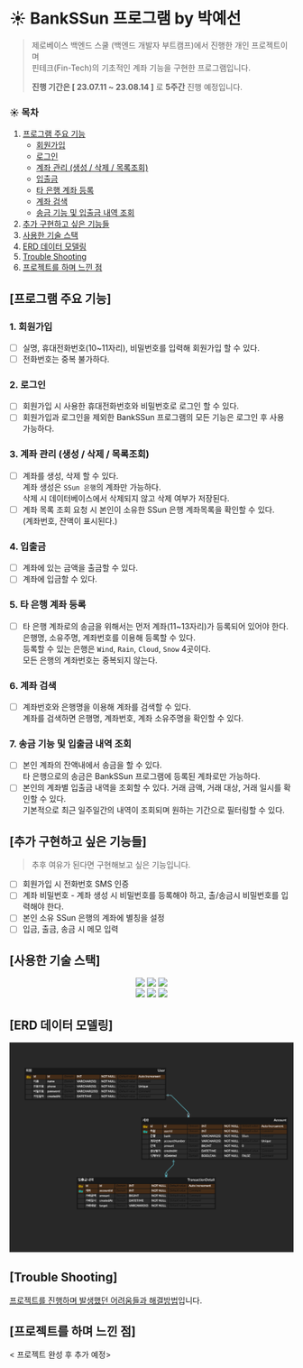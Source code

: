 # ☀️ BankSSun 프로그램 by 박예선

> 제로베이스 백엔드 스쿨 (백엔드 개발자 부트캠프)에서 진행한 개인 프로젝트이며\
> 핀테크(Fin-Tech)의 기초적인 계좌 기능을 구현한 프로그램입니다.
>
> **진행 기간은 [ 23.07.11 ~ 23.08.14 ]** 로 **5주간** 진행 예정입니다.
>
>

### ☀️ 목차

1. [프로그램 주요 기능](#프로그램-주요-기능)
    + [회원가입](#1-회원가입)
    + [로그인](#2-로그인)
    + [계좌 관리 (생성 / 삭제 / 목록조회)](#3-계좌-관리--생성--삭제--목록조회-)
    + [입출금](#4-입출금)
    + [타 은행 계좌 등록](#5-타-은행-계좌-등록)
    + [계좌 검색](#6-계좌-검색)
    + [송금 기능 및 입출금 내역 조회](#7-송금-기능-및-입출금-내역-조회)
2. [추가 구현하고 싶은 기능들](#추가-구현하고-싶은-기능들)
3. [사용한 기술 스택](#사용한-기술-스택)
4. [ERD 데이터 모델링](#erd-데이터-모델링)
5. [Trouble Shooting](#trouble-shooting)
6. [프로젝트를 하며 느낀 점](#프로젝트를-하며-느낀-점)

## [프로그램 주요 기능]

### 1. 회원가입

- [ ] 실명, 휴대전화번호(10~11자리), 비밀번호를 입력해 회원가입 할 수 있다.
- [ ] 전화번호는 중복 불가하다.

### 2. 로그인

- [ ] 회원가입 시 사용한 휴대전화번호와 비밀번호로 로그인 할 수 있다.
- [ ] 회원가입과 로그인을 제외한 BankSSun 프로그램의 모든 기능은 로그인 후 사용 가능하다.

### 3. 계좌 관리 (생성 / 삭제 / 목록조회)

- [ ] 계좌를 생성, 삭제 할 수 있다.\
  계좌 생성은 `SSun 은행`의 계좌만 가능하다.\
  삭제 시 데이터베이스에서 삭제되지 않고 삭제 여부가 저장된다.
- [ ] 계좌 목록 조회 요청 시 본인이 소유한 SSun 은행 계좌목록을 확인할 수 있다.\
  (계좌번호, 잔액이 표시된다.)

### 4. 입출금

- [ ] 계좌에 있는 금액을 출금할 수 있다.
- [ ] 계좌에 입금할 수 있다.

### 5. 타 은행 계좌 등록

- [ ] 타 은행 계좌로의 송금을 위해서는 먼저 계좌(11~13자리)가 등록되어 있어야 한다.\
  은행명, 소유주명, 계좌번호를 이용해 등록할 수 있다.\
  등록할 수 있는 은행은 `Wind`, `Rain`, `Cloud`, `Snow` 4곳이다.\
  모든 은행의 계좌번호는 중복되지 않는다.

### 6. 계좌 검색

- [ ] 계좌번호와 은행명을 이용해 계좌를 검색할 수 있다.\
  계좌를 검색하면 은행명, 계좌번호, 계좌 소유주명을 확인할 수 있다.

### 7. 송금 기능 및 입출금 내역 조회

- [ ] 본인 계좌의 잔액내에서 송금을 할 수 있다.\
  타 은행으로의 송금은 BankSSun 프로그램에 등록된 계좌로만 가능하다.
- [ ] 본인의 계좌별 입출금 내역을 조회할 수 있다. 거래 금액, 거래 대상, 거래 일시를 확인할 수 있다.\
  기본적으로 최근 일주일간의 내역이 조회되며 원하는 기간으로 필터링할 수 있다.

## [추가 구현하고 싶은 기능들]

> 추후 여유가 된다면 구현해보고 싶은 기능입니다.

- [ ] 회원가입 시 전화번호 SMS 인증
- [ ] 계좌 비밀번호 - 계좌 생성 시 비밀번호를 등록해야 하고, 출/송금시 비밀번호를 입력해야 한다.
- [ ] 본인 소유 SSun 은행의 계좌에 별칭을 설정
- [ ] 입금, 출금, 송금 시 메모 입력

## [사용한 기술 스택]

<div align=center> 

<img height="30" src="https://img.shields.io/badge/Spring-6DB33F?style=flat-square&logo=Spring&logoColor=white"/>
<img height="30" src="https://img.shields.io/badge/Java-007396?style=flat-square&logo=java&logoColor=white"/>
<img height="30" src="https://img.shields.io/badge/MySql-4479A1?style=flat-square&logo=mysql&logoColor=white"/>
<br/>
<img height="30" src="https://img.shields.io/badge/Git-F05032?style=flat-square&logo=git&logoColor=white"/>
<img height="30" src="https://img.shields.io/badge/Postman-FF6C37?style=flat-square&logo=Postman&logoColor=white"/>
<img height="30" src="https://img.shields.io/badge/GitHub-black?style=flat-square&logo=GitHub&logoColor=white"/>

</div>


## [ERD 데이터 모델링]

![img](./docs/ERD%200715.png)

## [Trouble Shooting]

[프로젝트를 진행하며 발생했던 어려움들과 해결방법](./docs/Trouble_Shooting.md)입니다.

## [프로젝트를 하며 느낀 점]

< 프로젝트 완성 후 추가 예정>

